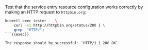 Test that the service entry resource configuration works correctly by making an HTTP request
to `httpbin.org`:

```bash
kubectl exec tester -- \
    curl -sI http://httpbin.org/status/200 | \
    grep  "HTTP/";
```{{exec}}

The response should be successful: `HTTP/1.1 200 OK`.
